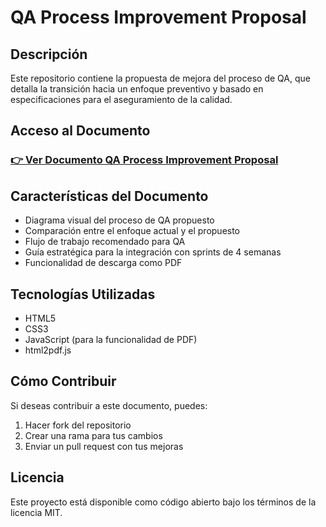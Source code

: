 # QA Process Improvement Proposal

## Descripción
Este repositorio contiene la propuesta de mejora del proceso de QA, que detalla la transición hacia un enfoque preventivo y basado en especificaciones para el aseguramiento de la calidad.

## Acceso al Documento

### [👉 Ver Documento QA Process Improvement Proposal](https://sebastiancerpa.github.io/qa-document/qa-process-diagram.html)

## Características del Documento
- Diagrama visual del proceso de QA propuesto
- Comparación entre el enfoque actual y el propuesto
- Flujo de trabajo recomendado para QA
- Guía estratégica para la integración con sprints de 4 semanas
- Funcionalidad de descarga como PDF

## Tecnologías Utilizadas
- HTML5
- CSS3
- JavaScript (para la funcionalidad de PDF)
- html2pdf.js

## Cómo Contribuir
Si deseas contribuir a este documento, puedes:
1. Hacer fork del repositorio
2. Crear una rama para tus cambios
3. Enviar un pull request con tus mejoras

## Licencia
Este proyecto está disponible como código abierto bajo los términos de la licencia MIT.